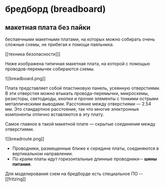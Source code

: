 # бредборд (breadboard)
## макетная плата без пайки

беспаечными макетными платами, на которых можно собирать очень сложные схемы, не прибегая к помощи паяльника.

[[техника безопасности]]]

Ниже изображена типичная макетная плата, на которой с помощью проводов-перемычек собираются схемы.

![[breadboard.png]]

Плата представляет собой пластиковую панель, усеянную отверстиями. В эти отверстия можно втыкать провода-перемычки, микросхемы, резисторы, светодиоды, кнопки и прочие элементы с тонкими острыми металлическими выводами. Расстояние между отверстиями — 2.54 мм. Это стандартное расстояние, так что многие электронные компоненты отлично вставляются в эту плату.

Самое главное в такой макетной плате — скрытые соединения между отверстиями.

![[breadroute.png]]

- Проводники, размещенные ближе к середине платы, соединяются в вертикальном направлении. 
- По краям платы идут горизонтальные длинные проводники-- **шины питания**.

Для моделирования схем на бредборде есть специальное ПО -- [[fritzing]]